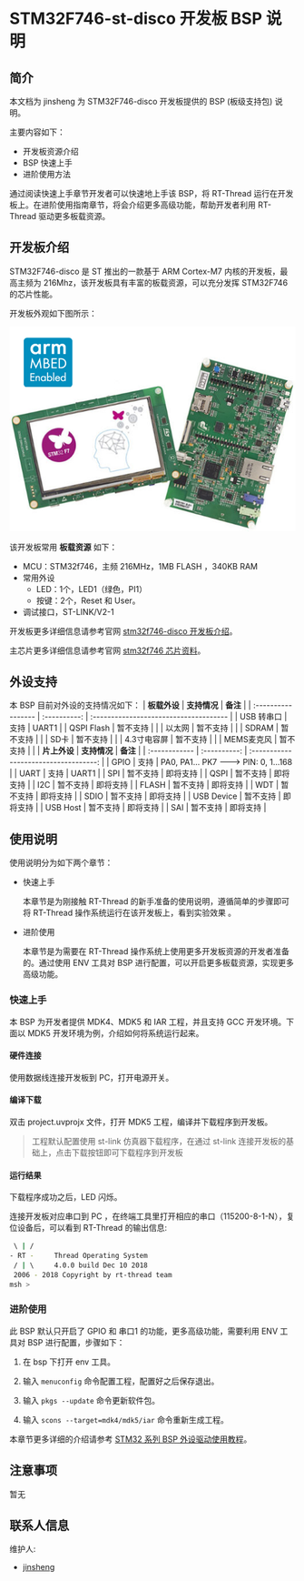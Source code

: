 # STM32F746-st-disco 开发板 BSP 说明

## 简介

本文档为 jinsheng 为 STM32F746-disco 开发板提供的 BSP (板级支持包) 说明。

主要内容如下：

- 开发板资源介绍
- BSP 快速上手
- 进阶使用方法

通过阅读快速上手章节开发者可以快速地上手该 BSP，将 RT-Thread 运行在开发板上。在进阶使用指南章节，将会介绍更多高级功能，帮助开发者利用 RT-Thread 驱动更多板载资源。

## 开发板介绍

STM32F746-disco 是 ST 推出的一款基于 ARM Cortex-M7 内核的开发板，最高主频为 216Mhz，该开发板具有丰富的板载资源，可以充分发挥 STM32F746 的芯片性能。

开发板外观如下图所示：

![board](figures/board.jpg)

该开发板常用 **板载资源** 如下：

- MCU：STM32f746，主频 216MHz，1MB FLASH ，340KB RAM
- 常用外设
  - LED：1个，LED1（绿色，PI1）
  - 按键：2个，Reset 和 User。
- 调试接口，ST-LINK/V2-1

开发板更多详细信息请参考官网 [stm32f746-disco 开发板介绍](https://www.st.com/en/evaluation-tools/32f746gdiscovery.html)。

主芯片更多详细信息请参考官网 [stm32f746 芯片资料](https://www.st.com/en/microcontrollers/stm32f746ng.html)。

## 外设支持

本 BSP 目前对外设的支持情况如下：
| **板载外设**      | **支持情况** | **备注**                              |
| :----------------- | :----------: | :------------------------------------- |
| USB 转串口   |     支持     |              UART1                  |
| QSPI Flash        |   暂不支持    |                                       |
| 以太网            |   暂不支持    |                               |
| SDRAM             |  暂不支持     |                                       |
| SD卡              |   暂不支持   |                           |
| 4.3寸电容屏       |   暂不支持   |                               |
| MEMS麦克风        |   暂不支持   |                               |
| **片上外设** | **支持情况** |               **备注**                |
| :------------ | :----------: | :-----------------------------------: |
| GPIO         |     支持     |   PA0, PA1... PK7 ---> PIN: 0, 1...168 |
| UART         |     支持     |              UART1                  |
| SPI               |  暂不支持    | 即将支持                        |
| QSPI              |  暂不支持    | 即将支持                        |
| I2C               |  暂不支持    | 即将支持                        |
| FLASH             |  暂不支持    | 即将支持                        |
| WDT               |  暂不支持    | 即将支持                        |
| SDIO              |   暂不支持   | 即将支持                              |
| USB Device        |   暂不支持   | 即将支持                              |
| USB Host          |   暂不支持   | 即将支持                              |
| SAI               |   暂不支持   | 即将支持                              |

## 使用说明

使用说明分为如下两个章节：

- 快速上手

    本章节是为刚接触 RT-Thread 的新手准备的使用说明，遵循简单的步骤即可将 RT-Thread 操作系统运行在该开发板上，看到实验效果 。

- 进阶使用

    本章节是为需要在 RT-Thread 操作系统上使用更多开发板资源的开发者准备的。通过使用 ENV 工具对 BSP 进行配置，可以开启更多板载资源，实现更多高级功能。


### 快速上手

本 BSP 为开发者提供 MDK4、MDK5 和 IAR 工程，并且支持 GCC 开发环境。下面以 MDK5 开发环境为例，介绍如何将系统运行起来。

#### 硬件连接

使用数据线连接开发板到 PC，打开电源开关。

#### 编译下载

双击 project.uvprojx 文件，打开 MDK5 工程，编译并下载程序到开发板。

> 工程默认配置使用 st-link 仿真器下载程序，在通过 st-link 连接开发板的基础上，点击下载按钮即可下载程序到开发板

#### 运行结果

下载程序成功之后，LED 闪烁。

连接开发板对应串口到 PC ，在终端工具里打开相应的串口（115200-8-1-N），复位设备后，可以看到 RT-Thread 的输出信息:

```bash
 \ | /
- RT -     Thread Operating System
 / | \     4.0.0 build Dec 10 2018
 2006 - 2018 Copyright by rt-thread team
msh >
```
### 进阶使用

此 BSP 默认只开启了 GPIO 和 串口1 的功能，更多高级功能，需要利用 ENV 工具对 BSP 进行配置，步骤如下：

1. 在 bsp 下打开 env 工具。

2. 输入 `menuconfig` 命令配置工程，配置好之后保存退出。

3. 输入 `pkgs --update` 命令更新软件包。

4. 输入 `scons --target=mdk4/mdk5/iar` 命令重新生成工程。

本章节更多详细的介绍请参考 [STM32 系列 BSP 外设驱动使用教程](../docs/STM32系列BSP外设驱动使用教程.md)。

## 注意事项

暂无

## 联系人信息

维护人:
- [jinsheng](https://github.com/jinsheng20)

